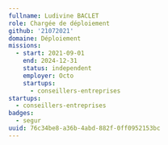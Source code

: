 ```yaml
---
fullname: Ludivine BACLET
role: Chargée de déploiement
github: '21072021'
domaine: Déploiement
missions:
  - start: 2021-09-01
    end: 2024-12-31
    status: independent
    employer: Octo
    startups:
      - conseillers-entreprises
startups:
  - conseillers-entreprises
badges:
  - segur
uuid: 76c34be8-a36b-4abd-882f-0ff0952153bc
---
```

